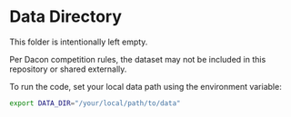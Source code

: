 # Data Directory

This folder is intentionally left empty.

Per Dacon competition rules, the dataset may not be included in this repository or shared externally.

To run the code, set your local data path using the environment variable:

```bash
export DATA_DIR="/your/local/path/to/data"
```
